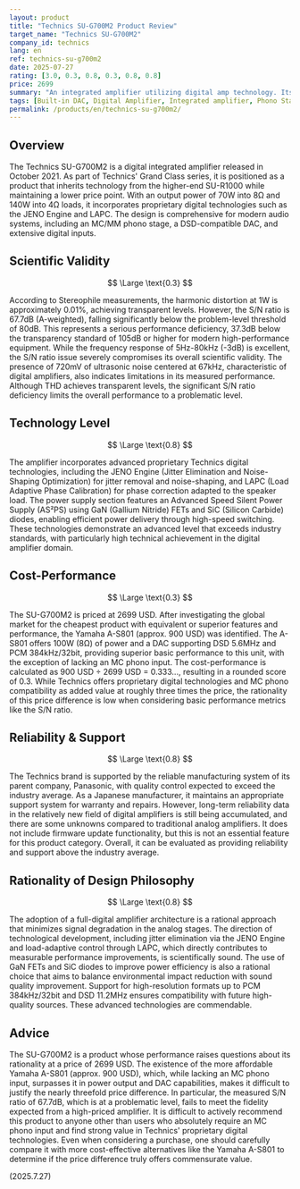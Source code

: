 ```yaml
---
layout: product
title: "Technics SU-G700M2 Product Review"
target_name: "Technics SU-G700M2"
company_id: technics
lang: en
ref: technics-su-g700m2
date: 2025-07-27
rating: [3.0, 0.3, 0.8, 0.3, 0.8, 0.8]
price: 2699
summary: "An integrated amplifier utilizing digital amp technology. Its S/N ratio of 67.7dB falls below problematic levels, and its cost-performance is poor due to the existence of cheaper, higher-performing alternatives."
tags: [Built-in DAC, Digital Amplifier, Integrated amplifier, Phono Stage, Technics]
permalink: /products/en/technics-su-g700m2/
---
```

## Overview

The Technics SU-G700M2 is a digital integrated amplifier released in October 2021. As part of Technics' Grand Class series, it is positioned as a product that inherits technology from the higher-end SU-R1000 while maintaining a lower price point. With an output power of 70W into 8Ω and 140W into 4Ω loads, it incorporates proprietary digital technologies such as the JENO Engine and LAPC. The design is comprehensive for modern audio systems, including an MC/MM phono stage, a DSD-compatible DAC, and extensive digital inputs.

## Scientific Validity

$$ \Large \text{0.3} $$

According to Stereophile measurements, the harmonic distortion at 1W is approximately 0.01%, achieving transparent levels. However, the S/N ratio is 67.7dB (A-weighted), falling significantly below the problem-level threshold of 80dB. This represents a serious performance deficiency, 37.3dB below the transparency standard of 105dB or higher for modern high-performance equipment. While the frequency response of 5Hz-80kHz (-3dB) is excellent, the S/N ratio issue severely compromises its overall scientific validity. The presence of 720mV of ultrasonic noise centered at 67kHz, characteristic of digital amplifiers, also indicates limitations in its measured performance. Although THD achieves transparent levels, the significant S/N ratio deficiency limits the overall performance to a problematic level.

## Technology Level

$$ \Large \text{0.8} $$

The amplifier incorporates advanced proprietary Technics digital technologies, including the JENO Engine (Jitter Elimination and Noise-Shaping Optimization) for jitter removal and noise-shaping, and LAPC (Load Adaptive Phase Calibration) for phase correction adapted to the speaker load. The power supply section features an Advanced Speed Silent Power Supply (AS²PS) using GaN (Gallium Nitride) FETs and SiC (Silicon Carbide) diodes, enabling efficient power delivery through high-speed switching. These technologies demonstrate an advanced level that exceeds industry standards, with particularly high technical achievement in the digital amplifier domain.

## Cost-Performance

$$ \Large \text{0.3} $$

The SU-G700M2 is priced at 2699 USD. After investigating the global market for the cheapest product with equivalent or superior features and performance, the Yamaha A-S801 (approx. 900 USD) was identified. The A-S801 offers 100W (8Ω) of power and a DAC supporting DSD 5.6MHz and PCM 384kHz/32bit, providing superior basic performance to this unit, with the exception of lacking an MC phono input. The cost-performance is calculated as 900 USD ÷ 2699 USD = 0.333..., resulting in a rounded score of 0.3. While Technics offers proprietary digital technologies and MC phono compatibility as added value at roughly three times the price, the rationality of this price difference is low when considering basic performance metrics like the S/N ratio.

## Reliability & Support

$$ \Large \text{0.8} $$

The Technics brand is supported by the reliable manufacturing system of its parent company, Panasonic, with quality control expected to exceed the industry average. As a Japanese manufacturer, it maintains an appropriate support system for warranty and repairs. However, long-term reliability data in the relatively new field of digital amplifiers is still being accumulated, and there are some unknowns compared to traditional analog amplifiers. It does not include firmware update functionality, but this is not an essential feature for this product category. Overall, it can be evaluated as providing reliability and support above the industry average.

## Rationality of Design Philosophy

$$ \Large \text{0.8} $$

The adoption of a full-digital amplifier architecture is a rational approach that minimizes signal degradation in the analog stages. The direction of technological development, including jitter elimination via the JENO Engine and load-adaptive control through LAPC, which directly contributes to measurable performance improvements, is scientifically sound. The use of GaN FETs and SiC diodes to improve power efficiency is also a rational choice that aims to balance environmental impact reduction with sound quality improvement. Support for high-resolution formats up to PCM 384kHz/32bit and DSD 11.2MHz ensures compatibility with future high-quality sources. These advanced technologies are commendable.

## Advice

The SU-G700M2 is a product whose performance raises questions about its rationality at a price of 2699 USD. The existence of the more affordable Yamaha A-S801 (approx. 900 USD), which, while lacking an MC phono input, surpasses it in power output and DAC capabilities, makes it difficult to justify the nearly threefold price difference. In particular, the measured S/N ratio of 67.7dB, which is at a problematic level, fails to meet the fidelity expected from a high-priced amplifier. It is difficult to actively recommend this product to anyone other than users who absolutely require an MC phono input and find strong value in Technics' proprietary digital technologies. Even when considering a purchase, one should carefully compare it with more cost-effective alternatives like the Yamaha A-S801 to determine if the price difference truly offers commensurate value.

(2025.7.27)
